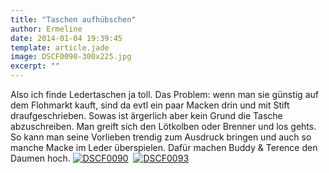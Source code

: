 ```yaml
---
title: "Taschen aufhübschen"
author: Ermeline
date: 2014-01-04 19:39:45
template: article.jade
image: DSCF0090-300x225.jpg
excerpt: ""
---
```


Also ich finde Ledertaschen ja toll. Das Problem: wenn man sie günstig
auf dem Flohmarkt kauft, sind da evtl ein paar Macken drin und mit Stift
draufgeschrieben. Sowas ist ärgerlich aber kein Grund die Tasche
abzuschreiben. Man greift sich den Lötkolben oder Brenner und los gehts.
So kann man seine Vorlieben trendig zum Ausdruck bringen und auch so
manche Macke im Leder überspielen. Dafür machen Buddy & Terence den
Daumen hoch. [![DSCF0090](DSCF0090-300x225.jpg)](DSCF0090.jpg) 
[![DSCF0093](DSCF0093-300x225.jpg)](DSCF0093.jpg)
